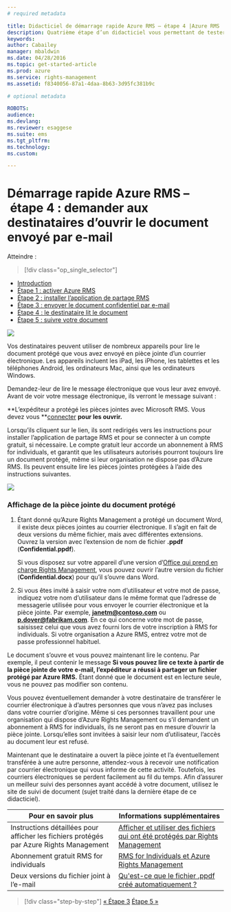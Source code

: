 ```yaml
---
# required metadata

title: Didacticiel de démarrage rapide Azure RMS – étape 4 |Azure RMS
description: Quatrième étape d’un didacticiel vous permettant de tester rapidement Microsoft Azure Rights Management au sein de votre organisation en seulement 5 étapes qui devraient vous prendre moins de 15 minutes.
keywords:
author: Cabailey
manager: mbaldwin
ms.date: 04/28/2016
ms.topic: get-started-article
ms.prod: azure
ms.service: rights-management
ms.assetid: f8340056-87a1-4daa-8b63-3d95fc381b9c

# optional metadata

ROBOTS: 
audience:
ms.devlang:
ms.reviewer: esaggese
ms.suite: ems
ms.tgt_pltfrm:
ms.technology:
ms.custom:

---
```



# Démarrage rapide Azure RMS – étape 4 : demander aux destinataires d’ouvrir le document envoyé par e-mail

Atteindre : 
> [!div class="op_single_selector"]
- [Introduction](quick-start-tutorial.md)
- [Étape 1 : activer Azure RMS](tutorial-step1.md)
- [Étape 2 : installer l’application de partage RMS](tutorial-step2.md)
- [Étape 3 : envoyer le document confidentiel par e-mail](tutorial-step3.md)
- [Étape 4 : le destinataire lit le document](tutorial-step4.md)
- [Étape 5 : suivre votre document](tutorial-step5.md)


![](../media/AzRMS_QuickStartSteps4.PNG)

Vos destinataires peuvent utiliser de nombreux appareils pour lire le document protégé que vous avez envoyé en pièce jointe d’un courrier électronique. Les appareils incluent les iPad, les iPhone, les tablettes et les téléphones Android, les ordinateurs Mac, ainsi que les ordinateurs Windows.

Demandez-leur de lire le message électronique que vous leur avez envoyé. Avant de voir votre message électronique, ils verront le message suivant :

**L’expéditeur a protégé les pièces jointes avec Microsoft RMS. Vous devez vous **[connecter](http://aka.ms/rms)
      **pour les ouvrir.**

Lorsqu’ils cliquent sur le lien, ils sont redirigés vers les instructions pour installer l’application de partage RMS et pour se connecter à un compte gratuit, si nécessaire. Le compte gratuit leur accorde un abonnement à RMS for individuals, et garantit que les utilisateurs autorisés pourront toujours lire un document protégé, même si leur organisation ne dispose pas d’Azure RMS. Ils peuvent ensuite lire les pièces jointes protégées à l’aide des instructions suivantes.

![](../media/AzRMS_Tutorial_4_Screenshots.png)

### Affichage de la pièce jointe du document protégé

1.  Étant donné qu’Azure Rights Management a protégé un document Word, il existe deux pièces jointes au courrier électronique. Il s’agit en fait de deux versions du même fichier, mais avec différentes extensions. Ouvrez la version avec l’extension de nom de fichier **.ppdf** (**Confidential.ppdf**).

    Si vous disposez sur votre appareil d’une version d’[Office qui prend en charge Rights Management](https://technet.microsoft.com/library/dn655136.aspx), vous pouvez ouvrir l’autre version du fichier (**Confidential.docx**) pour qu’il s’ouvre dans Word.

2.  Si vous êtes invité à saisir votre nom d’utilisateur et votre mot de passe, indiquez votre nom d’utilisateur dans le même format que l’adresse de messagerie utilisée pour vous envoyer le courrier électronique et la pièce jointe. Par exemple, **janetm@contoso.com** ou **p.dover@fabrikam.com**. En ce qui concerne votre mot de passe, saisissez celui que vous avez fourni lors de votre inscription à RMS for individuals. Si votre organisation a Azure RMS, entrez votre mot de passe professionnel habituel.

Le document s’ouvre et vous pouvez maintenant lire le contenu. Par exemple, il peut contenir le message **Si vous pouvez lire ce texte à partir de la pièce jointe de votre e-mail, l’expéditeur a réussi à partager un fichier protégé par Azure RMS.** Étant donné que le document est en lecture seule, vous ne pouvez pas modifier son contenu.

Vous pouvez éventuellement demander à votre destinataire de transférer le courrier électronique à d’autres personnes que vous n’avez pas incluses dans votre courrier d’origine. Même si ces personnes travaillent pour une organisation qui dispose d’Azure Rights Management ou s’il demandent un abonnement à RMS for individuals, ils ne seront pas en mesure d’ouvrir la pièce jointe. Lorsqu’elles sont invitées à saisir leur nom d’utilisateur, l’accès au document leur est refusé.

Maintenant que le destinataire a ouvert la pièce jointe et l’a éventuellement transférée à une autre personne, attendez-vous à recevoir une notification par courrier électronique qui vous informe de cette activité. Toutefois, les courriers électroniques se perdent facilement au fil du temps. Afin d’assurer un meilleur suivi des personnes ayant accédé à votre document, utilisez le site de suivi de document (sujet traité dans la dernière étape de ce didacticiel).

|Pour en savoir plus|Informations supplémentaires|
|--------------------------------|--------------------------|
|Instructions détaillées pour afficher les fichiers protégés par Azure Rights Management|[Afficher et utiliser des fichiers qui ont été protégés par Rights Management](../rms-client/sharing-app-view-use-files.md)|
|Abonnement gratuit RMS for individuals|[RMS for Individuals et Azure Rights Management](../understand-explore/rms-for-individuals.md)|
|Deux versions du fichier joint à l’e-mail|[Qu'est-ce que le fichier .ppdf créé automatiquement ?](../rms-client/sharing-app-dialog-box.md#what-s-the-ppdf-file-that-s-automatically-created-)|


>[!div class="step-by-step"]
[« Étape 3](tutorial-step3.md)
[Étape 5 »](tutorial-step5.md)

<!--HONumber=Apr16_HO3-->


